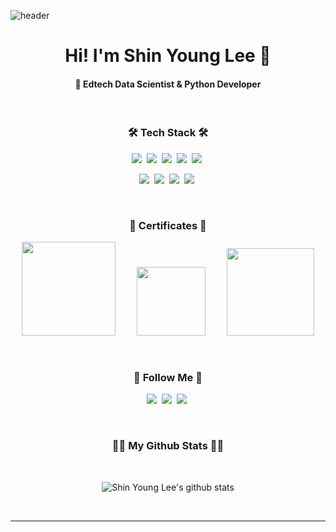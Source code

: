 ![header](https://capsule-render.vercel.app/api?type=waving&color=0:a82da8,100:da8f00&height=200&section=header&text=Shin-Young-Lee&fontAlign=50&fontAlignY=40&fontSize=60&fontColor=ffffff)

<h1 align="center">Hi! I'm Shin Young Lee 👋</h1>
<h4 align="left">
<p align="center">🔸 Edtech Data Scientist & Python Developer</h4> 
</p>
<br/>


<h3 align="center">🛠 Tech Stack 🛠</h3>
<p align="center">
  <img src="https://img.shields.io/badge/Python-3766AB?style=flat-square&logo=Python&logoColor=white"/></a>&nbsp
  <img src="https://img.shields.io/badge/mysql-4479A1?style=flat-square&logo=mysql&logoColor=white"/></a>&nbsp
  <img src="https://img.shields.io/badge/Amazon_AWS-ff9900?style=flat-square&logo=amazonaws&logoColor=white"/></a>&nbsp
  <img src="https://img.shields.io/badge/Docker-2ca5e0?style=flat-square&logo=docker&logoColor=white"/></a>&nbsp
  <img src="https://img.shields.io/badge/kubernetes-326ce5?style=flat-square&logo=kubernetes&logoColor=white"/></a>&nbsp
</p>
<p align="center">
  <img src="https://img.shields.io/badge/fastapi-109989?style=flat-square&logo=FASTAPI&logoColor=white"/></a>&nbsp
  <img src="https://img.shields.io/badge/streamlit%20-%23FF0000.svg?style=flat-square&logo=streamlit&logoColor=white"/></a>&nbsp
  <img src="https://img.shields.io/badge/PostgreSQL-316192?style=flat-square&logo=postgresql&logoColor=white"/></a>&nbsp
  <img src="https://img.shields.io/badge/PyTorch-EE4C2C?style=flat-square&logo=pytorch&logoColor=white"/></a>&nbsp
</p>
<br/>

<h3 align="center">📜 Certificates 📜</h3>
<p align="center">
  <img src="https://github.com/user-attachments/assets/0642b94a-0f1a-4d2a-b9f1-f10367a64a5d" height="150"/>
  <img src="https://github.com/user-attachments/assets/98798762-ab94-4b8f-99a5-9ad00688caa9" height="110" style="margin: 0 30px;"/>
  <img src="https://github.com/user-attachments/assets/f56cd7f9-3035-428e-8cd7-04102d165e59" height="140"/>
</p>
<br/>

<h3 align="center">👋 Follow Me 👋</h3>
<p align="center">
  <a href="mailto:02.shin.00@gmail.com" target="_blank"><img src="https://img.shields.io/badge/Gmail-d14836?style=flat-square&logo=Gmail&logoColor=white&link=daekyeongp96@gmail.com"/></a>&nbsp
  <a href="https://www.linkedin.com/in/신영-이-0563072b7/" target="_blank" rel="noopener noreferrer"><img src="https://img.shields.io/badge/LinkedIn-0077B5?style=flat-square&logo=linkedin&logoColor=white"/></a>&nbsp
  <a href="https://velog.io/@sobit" target="_blank" rel="noopener noreferrer"><img src="https://img.shields.io/badge/TechBlog-04B431?style=flat-square&logo=BookStack&logoColor=white&link=https://velog.io/@sobit"/></a>&nbsp
</p>
<br/>

<h3 align="center">👨‍💻 My Github Stats 👨‍💻</h3>
<div align="center">
<br/>
  
![Shin Young Lee's github stats](https://github-readme-stats.vercel.app/api?username=2shin0&theme=gruvbox&show_icons=true)
<!--![Shin Young Lee's github stats](https://github-readme-stats.vercel.app/api/top-langs/?username=2shin0&show_icons=true&hide_border=true&theme=gruvbox)-->
</div>
<br/>

<hr>
